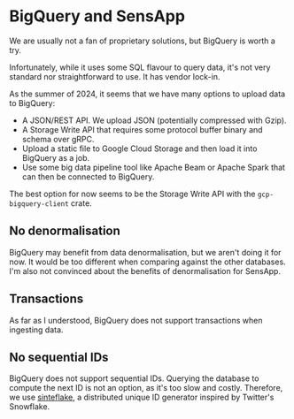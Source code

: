 # BigQuery and SensApp

We are usually not a fan of proprietary solutions, but BigQuery is worth a try.

Infortunately, while it uses some SQL flavour to query data, it's not very standard nor straightforward to use. It has vendor lock-in.

As the summer of 2024, it seems that we have many options to upload data to BigQuery:

- A JSON/REST API. We upload JSON (potentially compressed with Gzip).
- A Storage Write API that requires some protocol buffer binary and schema over gRPC.
- Upload a static file to Google Cloud Storage and then load it into BigQuery as a job.
- Use some big data pipeline tool like Apache Beam or Apache Spark that can then be connected to BigQuery.

The best option for now seems to be the Storage Write API with the `gcp-bigquery-client` crate.

## No denormalisation

BigQuery may benefit from data denormalisation, but we aren't doing it for now. It would be too different when comparing against the other databases. I'm also not convinced about the benefits of denormalisation for SensApp.

## Transactions

As far as I understood, BigQuery does not support transactions when ingesting data.

## No sequential IDs

BigQuery does not support sequential IDs. Querying the database to compute the next ID is not an option, as it's too slow and costly. Therefore, we use [sinteflake](https://crates.io/crates/sinteflake), a distributed unique ID generator inspired by Twitter's Snowflake.
